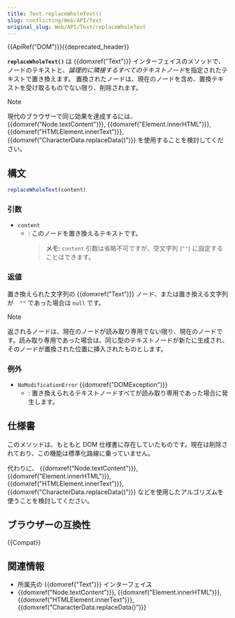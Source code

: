 ```yaml
---
title: Text.replaceWholeText()
slug: conflicting/Web/API/Text
original_slug: Web/API/Text/replaceWholeText
---
```


{{ApiRef("DOM")}}{{deprecated_header}}

**`replaceWholeText()`** は {{domxref("Text")}} インターフェイスのメソッドで、ノードのテキストと、*論理的に隣接するすべてのテキストノード*を指定されたテキストで置き換えます。
置換されたノードは、現在のノードを含め、置換テキストを受け取るものでない限り、削除されます。

> [!NOTE]
> 現代のブラウザーで同じ効果を達成するには、 {{domxref("Node.textContent")}}, {{domxref("Element.innerHTML")}}, {{domxref("HTMLElement.innerText")}}, {{domxref("CharacterData.replaceData()")}} を使用することを検討してください。

## 構文

```js
replaceWholeText(content)
```

### 引数

- `content`
  - : このノードを置き換えるテキストです。
    > **メモ:** `content` 引数は省略不可ですが、空文字列 (`""`) に設定することはできます。

### 返値

置き換えられた文字列の {{domxref("Text")}} ノード、または置き換える文字列が　`""` であった場合は `null` です。

> [!NOTE]
> 返されるノードは、現在のノードが読み取り専用でない限り、現在のノードです。読み取り専用であった場合は、同じ型のテキストノードが新たに生成され、そのノードが置換された位置に挿入されたものとします。

### 例外

- `NoModificationError` {{domxref("DOMException")}}
  - : 置き換えられるテキストノードすべてが読み取り専用であった場合に発生します。

## 仕様書

このメソッドは、もともと DOM 仕様書に存在していたものです。現在は削除されており、この機能は標準化路線に乗っていません。

代わりに、 {{domxref("Node.textContent")}}, {{domxref("Element.innerHTML")}}, {{domxref("HTMLElement.innerText")}}, {{domxref("CharacterData.replaceData()")}} などを使用したアルゴリズムを使うことを検討してください。

## ブラウザーの互換性

{{Compat}}

## 関連情報

- 所属先の {{domxref("Text")}} インターフェイス
- {{domxref("Node.textContent")}}, {{domxref("Element.innerHTML")}},
  {{domxref("HTMLElement.innerText")}}, {{domxref("CharacterData.replaceData()")}}
